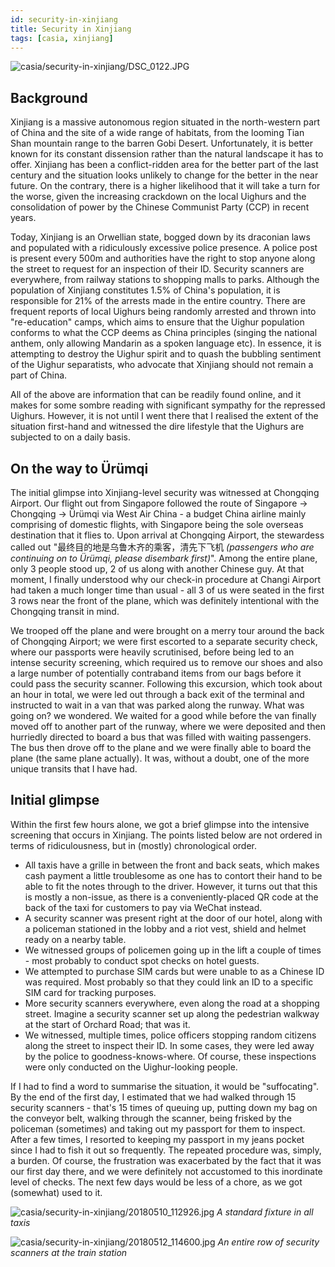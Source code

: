 ```yaml
---
id: security-in-xinjiang
title: Security in Xinjiang
tags: [casia, xinjiang]
---
```


![casia/security-in-xinjiang/DSC_0122.JPG](/img/casia/security-in-xinjiang/DSC_0122.JPG)

<!--truncate-->

## Background

Xinjiang is a massive autonomous region situated in the north-western part of China and the site of a wide range of habitats, from the looming Tian Shan mountain range to the barren Gobi Desert. Unfortunately, it is better known for its constant dissension rather than the natural landscape it has to offer. Xinjiang has been a conflict-ridden area for the better part of the last century and the situation looks unlikely to change for the better in the near future. On the contrary, there is a higher likelihood that it will take a turn for the worse, given the increasing crackdown on the local Uighurs and the consolidation of power by the Chinese Communist Party (CCP) in recent years.

Today, Xinjiang is an Orwellian state, bogged down by its draconian laws and populated with a ridiculously excessive police presence. A police post is present every 500m and authorities have the right to stop anyone along the street to request for an inspection of their ID. Security scanners are everywhere, from railway stations to shopping malls to parks. Although the population of Xinjiang constitutes 1.5% of China's population, it is responsible for 21% of the arrests made in the entire country. There are frequent reports of local Uighurs being randomly arrested and thrown into "re-education" camps, which aims to ensure that the Uighur population conforms to what the CCP deems as China principles (singing the national anthem, only allowing Mandarin as a spoken language etc). In essence, it is attempting to destroy the Uighur spirit and to quash the bubbling sentiment of the Uighur separatists, who advocate that Xinjiang should not remain a part of China.

All of the above are information that can be readily found online, and it makes for some sombre reading with significant sympathy for the repressed Uighurs. However, it is not until I went there that I realised the extent of the situation first-hand and witnessed the dire lifestyle that the Uighurs are subjected to on a daily basis.

## On the way to Ürümqi

The initial glimpse into Xinjiang-level security was witnessed at Chongqing Airport. Our flight out from Singapore followed the route of Singapore -> Chongqing -> Ürümqi via West Air China - a budget China airline mainly comprising of domestic flights, with Singapore being the sole overseas destination that it flies to. Upon arrival at Chongqing Airport, the stewardess called out "最终目的地是乌鲁木齐的乘客，清先下飞机 *(passengers who are continuing on to Ürümqi, please disembark first)*". Among the entire plane, only 3 people stood up, 2 of us along with another Chinese guy. At that moment, I finally understood why our check-in procedure at Changi Airport had taken a much longer time than usual - all 3 of us were seated in the first 3 rows near the front of the plane, which was definitely intentional with the Chongqing transit in mind.

We trooped off the plane and were brought on a merry tour around the back of Chongqing Airport; we were first escorted to a separate security check, where our passports were heavily scrutinised, before being led to an intense security screening, which required us to remove our shoes and also a large number of potentially contraband items from our bags before it could pass the security scanner. Following this excursion, which took about an hour in total, we were led out through a back exit of the terminal and instructed to wait in a van that was parked along the runway. What was going on? we wondered. We waited for a good while before the van finally moved off to another part of the runway, where we were deposited and then hurriedly directed to board a bus that was filled with waiting passengers. The bus then drove off to the plane and we were finally able to board the plane (the same plane actually). It was, without a doubt, one of the more unique transits that I have had.

## Initial glimpse

Within the first few hours alone, we got a brief glimpse into the intensive screening that occurs in Xinjiang. The points listed below are not ordered in terms of ridiculousness, but in (mostly) chronological order.

- All taxis have a grille in between the front and back seats, which makes cash payment a little troublesome as one has to contort their hand to be able to fit the notes through to the driver. However, it turns out that this is mostly a non-issue, as there is a conveniently-placed QR code at the back of the taxi for customers to pay via WeChat instead. 
- A security scanner was present right at the door of our hotel, along with a policeman stationed in the lobby and a riot vest, shield and helmet ready on a nearby table.
- We witnessed groups of policemen going up in the lift a couple of times - most probably to conduct spot checks on hotel guests.
- We attempted to purchase SIM cards but were unable to as a Chinese ID was required. Most probably so that they could link an ID to a specific SIM card for tracking purposes.
- More security scanners everywhere, even along the road at a shopping street. Imagine a security scanner set up along the pedestrian walkway at the start of Orchard Road; that was it.
- We witnessed, multiple times, police officers stopping random citizens along the street to inspect their ID. In some cases, they were led away by the police to goodness-knows-where. Of course, these inspections were only conducted on the Uighur-looking people.

If I had to find a word to summarise the situation, it would be "suffocating". By the end of the first day, I estimated that we had walked through 15 security scanners - that's 15 times of queuing up, putting down my bag on the conveyor belt, walking through the scanner, being frisked by the policeman (sometimes) and taking out my passport for them to inspect. After a few times, I resorted to keeping my passport in my jeans pocket since I had to fish it out so frequently. The repeated procedure was, simply, a burden. Of course, the frustration was exacerbated by the fact that it was our first day there, and we were definitely not accustomed to this inordinate level of checks. The next few days would be less of a chore, as we got (somewhat) used to it.

![casia/security-in-xinjiang/20180510_112926.jpg](/img/casia/security-in-xinjiang/20180510_112926.jpg)
*A standard fixture in all taxis*

![casia/security-in-xinjiang/20180512_114600.jpg](/img/casia/security-in-xinjiang/20180512_114600.jpg)
*An entire row of security scanners at the train station*
